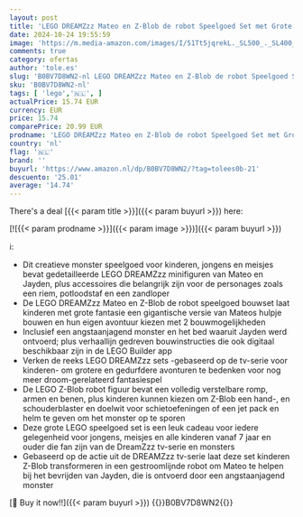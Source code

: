 ```yaml
---
layout: post
title: 'LEGO DREAMZzz Mateo en Z-Blob de robot Speelgoed Set met Grote Robot Figuur plus Jayden & Mateo Personages Minifiguren  Droomwereld Spel Gebaseerd op de Tv-Serie  Speelgoed voor Kinderen 71454'
date: 2024-10-24 19:55:59
image: 'https://m.media-amazon.com/images/I/51Tt5jqrekL._SL500_._SL400_.jpg'
comments: true
category: ofertas
author: 'tole.es'
slug: 'B0BV7D8WN2-nl LEGO DREAMZzz Mateo en Z-Blob de robot Speelgoed Set met...'
sku: 'B0BV7D8WN2-nl'
tags: [ 'lego','🇳🇱', ]
actualPrice: 15.74 EUR
currency: EUR
price: 15.74
comparePrice: 20.99 EUR
prodname: 'LEGO DREAMZzz Mateo en Z-Blob de robot Speelgoed Set met Grote Robot Figuur plus Jayden & Mateo Personages Minifiguren  Droomwereld Spel Gebaseerd op de Tv-Serie  Speelgoed voor Kinderen 71454'
country: 'nl'
flag: '🇳🇱'
brand: ''
buyurl: 'https://www.amazon.nl/dp/B0BV7D8WN2/?tag=tolees0b-21'
descuento: '25.01'
average: '14.74'
---
```


There's a deal [{{< param title >}}]({{< param buyurl >}})  here:

[![{{< param prodname >}}]({{< param image >}})]({{< param buyurl >}})

ℹ️:

- Dit creatieve monster speelgoed voor kinderen, jongens en meisjes bevat gedetailleerde LEGO DREAMZzz minifiguren van Mateo en Jayden, plus accessoires die belangrijk zijn voor de personages zoals een riem, potloodstaf en een zandloper
- De LEGO DREAMZzz Mateo en Z-Blob de robot speelgoed bouwset laat kinderen met grote fantasie een gigantische versie van Mateos hulpje bouwen en hun eigen avontuur kiezen met 2 bouwmogelijkheden
- Inclusief een angstaanjagend monster en het bed waaruit Jayden werd ontvoerd; plus verhaallijn gedreven bouwinstructies die ook digitaal beschikbaar zijn in de LEGO Builder app
- Verken de reeks LEGO DREAMZzz sets -gebaseerd op de tv-serie voor kinderen- om grotere en gedurfdere avonturen te bedenken voor nog meer droom-gerelateerd fantasiespel
- De LEGO Z-Blob robot figuur bevat een volledig verstelbare romp, armen en benen, plus kinderen kunnen kiezen om Z-Blob een hand-, en schouderblaster en doelwit voor schietoefeningen of een jet pack en helm te geven om het monster op te sporen
- Deze grote LEGO speelgoed set is een leuk cadeau voor iedere gelegenheid voor jongens, meisjes en alle kinderen vanaf 7 jaar en ouder die fan zijn van de DreamZzz tv-serie en monsters
- Gebaseerd op de actie uit de DREAMZzz tv-serie laat deze set kinderen Z-Blob transformeren in een gestroomlijnde robot om Mateo te helpen bij het bevrijden van Jayden, die is ontvoerd door een angstaanjagend monster

[🛒 Buy it now!!]({{< param buyurl >}})
{{<world>}}B0BV7D8WN2{{</world>}}

